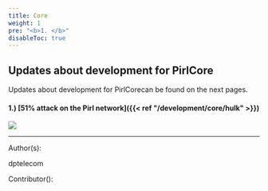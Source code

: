 ```yaml
---
title: Core
weight: 1
pre: "<b>1. </b>"
disableToc: true
---
```


## Updates about development for PirlCore


Updates about development for PirlCorecan be found on the next pages.

#### 1.) [51% attack on the Pirl network]({{< ref "/development/core/hulk" >}})




![](/development/images/Pirl_Energy.gif)













---
Author(s):

dptelecom

Contributor():
